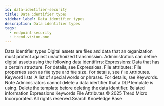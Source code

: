 ```yaml
---
id: data-identifier-security
title: Data identifier types
sidebar_label: Data identifier types
description: Data identifier types
tags:
  - endpoint-security
  - trend-vision-one
---
```


 Data identifier types Digital assets are files and data that an organization must protect against unauthorized transmission. Administrators can define digital assets using the following data identifiers: Expressions: Data that has a certain structure. For details, see Expressions. File attributes: File properties such as file type and file size. For details, see File Attributes. Keyword lists: A list of special words or phrases. For details, see Keywords. Note Administrators cannot delete a data identifier that a DLP template is using. Delete the template before deleting the data identifier. Related information Expressions Keywords File Attributes © 2025 Trend Micro Incorporated. All rights reserved.Search Knowledge Base
